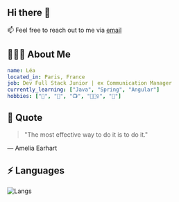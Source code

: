 ## Hi there 👋

📫 Feel free to reach out to me via [email](mailto:hadida.lea@gmail.com)

## 👩🏻‍💻 About Me

```yaml
name: Léa
located_in: Paris, France
job: Dev Full Stack Junior | ex Communication Manager
currently_learning: ["Java", "Spring", "Angular"]
hobbies: ["📕", "🎵", "📺", "🏋🏻‍♀️", "🍩"]
```

## 💬 Quote

> "The most effective way to do it is to do it."

— Amelia Earhart

## ⚡ Languages 

![Langs](https://github-readme-stats.vercel.app/api/top-langs/?username=leahad&layout=compact&langs_count=20&theme=dark)

<!--
**leahad/leahad** is a ✨ _special_ ✨ repository because its `README.md` (this file) appears on your GitHub profile.

Here are some ideas to get you started:

- 🔭 I’m currently working on ...
- 🌱 I’m currently learning ...
- 👯 I’m looking to collaborate on ...
- 🤔 I’m looking for help with ...
- 💬 Ask me about ...
- 📫 How to reach me: ...
- 😄 Pronouns: ...
- ⚡ Fun fact: ...
-->
